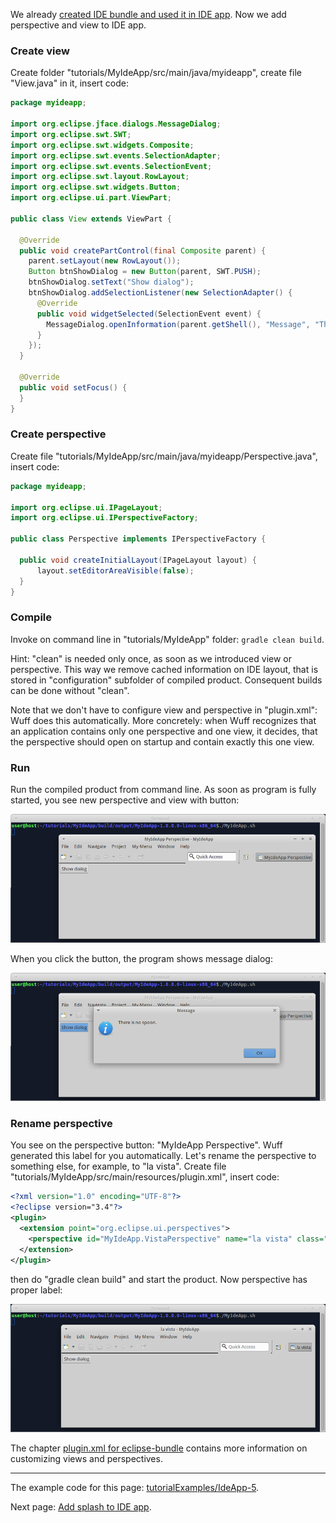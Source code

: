 We already [created IDE bundle and used it in IDE app](Create-IDE-bundle-and-use-it-in-IDE-app). Now we add perspective and view to IDE app.

### Create view

Create folder "tutorials/MyIdeApp/src/main/java/myideapp", create file "View.java" in it, insert code:

```java
package myideapp;

import org.eclipse.jface.dialogs.MessageDialog;
import org.eclipse.swt.SWT;
import org.eclipse.swt.widgets.Composite;
import org.eclipse.swt.events.SelectionAdapter;
import org.eclipse.swt.events.SelectionEvent;
import org.eclipse.swt.layout.RowLayout;
import org.eclipse.swt.widgets.Button;
import org.eclipse.ui.part.ViewPart;

public class View extends ViewPart {

  @Override
  public void createPartControl(final Composite parent) {
    parent.setLayout(new RowLayout());
    Button btnShowDialog = new Button(parent, SWT.PUSH);
    btnShowDialog.setText("Show dialog");
    btnShowDialog.addSelectionListener(new SelectionAdapter() {
      @Override
      public void widgetSelected(SelectionEvent event) {
        MessageDialog.openInformation(parent.getShell(), "Message", "There is no spoon.");
      }
    });
  }

  @Override
  public void setFocus() {
  }
}
```

### Create perspective

Create file "tutorials/MyIdeApp/src/main/java/myideapp/Perspective.java", insert code:

```java
package myideapp;

import org.eclipse.ui.IPageLayout;
import org.eclipse.ui.IPerspectiveFactory;

public class Perspective implements IPerspectiveFactory {

  public void createInitialLayout(IPageLayout layout) {
	  layout.setEditorAreaVisible(false);
  }
}
```

### Compile

Invoke on command line in "tutorials/MyIdeApp" folder: `gradle clean build`.

Hint: "clean" is needed only once, as soon as we introduced view or perspective. This way we remove cached information on IDE layout, that is stored in "configuration" subfolder of compiled product. Consequent builds can be done without "clean".

Note that we don't have to configure view and perspective in "plugin.xml": Wuff does this automatically. More concretely: when Wuff recognizes that an application contains only one perspective and one view, it decides, that the perspective should open on startup and contain exactly this one view.

### Run

Run the compiled product from command line. As soon as program is fully started, you see new perspective and view with button:

![IdeApp-5-run-1](images/IdeApp-5-run-1.png "IdeApp-5-run-1")

When you click the button, the program shows message dialog:

![IdeApp-5-run-2](images/IdeApp-5-run-2.png "IdeApp-5-run-2")

### Rename perspective

You see on the perspective button: "MyIdeApp Perspective". Wuff generated this label for you automatically. Let's rename the perspective to something else, for example, to "la vista". Create file "tutorials/MyIdeApp/src/main/resources/plugin.xml", insert code:

```xml
<?xml version="1.0" encoding="UTF-8"?>
<?eclipse version="3.4"?>
<plugin>
  <extension point="org.eclipse.ui.perspectives">
    <perspective id="MyIdeApp.VistaPerspective" name="la vista" class="myideapp.Perspective"/>
  </extension>
</plugin>
```

then do "gradle clean build" and start the product. Now perspective has proper label:

![IdeApp-5-run-3](images/IdeApp-5-run-3.png "IdeApp-5-run-3")

The chapter [plugin.xml for eclipse-bundle](plugin.xml-for-eclipse-bundle) contains more information on customizing views and perspectives.

---

The example code for this page: [tutorialExamples/IdeApp-5](../tree/master/tutorialExamples/IdeApp-5).

Next page: [Add splash to IDE app](Add-splash-to-IDE-app).